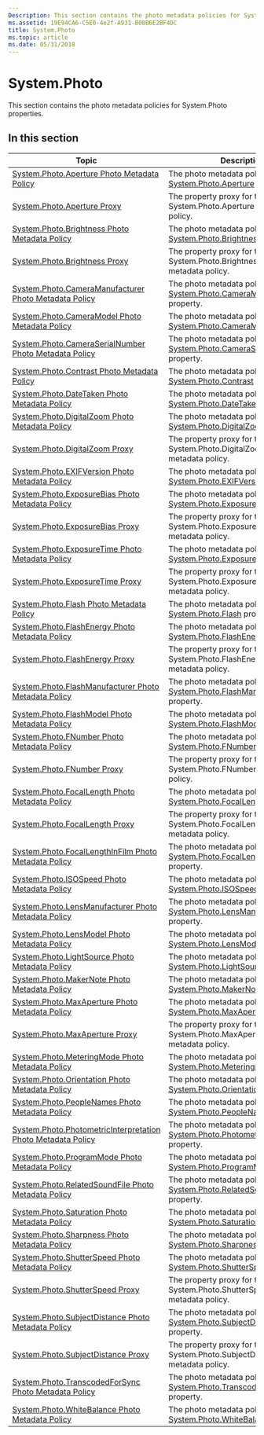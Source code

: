 ```yaml
---
Description: This section contains the photo metadata policies for System.Photo properties.
ms.assetid: 19E94CA6-C5E0-4e2f-A931-B08B6E2BF4DC
title: System.Photo
ms.topic: article
ms.date: 05/31/2018
---
```


# System.Photo

This section contains the photo metadata policies for System.Photo properties.

## In this section



| Topic                                                                                                                                | Description                                                                                                                                                   |
|--------------------------------------------------------------------------------------------------------------------------------------|---------------------------------------------------------------------------------------------------------------------------------------------------------------|
| [System.Photo.Aperture Photo Metadata Policy](-wic-photoprop-system-photo-aperture.md)<br/>                                   | The photo metadata policy for the [System.Photo.Aperture](https://msdn.microsoft.com/en-us/library/bb760308(VS.85).aspx) property.<br/>                  |
| [System.Photo.Aperture Proxy](-wic-photoprop-system-photo-aperture-proxy.md)<br/>                                             | The property proxy for the System.Photo.Aperture photo metadata policy.<br/>                                                                            |
| [System.Photo.Brightness Photo Metadata Policy](-wic-photoprop-system-photo-brightness.md)<br/>                               | The photo metadata policy for the [System.Photo.Brightness](https://msdn.microsoft.com/en-us/library/bb760308(VS.85).aspx) property.<br/>                |
| [System.Photo.Brightness Proxy](-wic-photoprop-system-photo-brightness-proxy.md)<br/>                                         | The property proxy for the System.Photo.Brightness photo metadata policy.<br/>                                                                          |
| [System.Photo.CameraManufacturer Photo Metadata Policy](-wic-photoprop-system-photo-cameramanufacturer.md)<br/>               | The photo metadata policy for the [System.Photo.CameraManufacturer](https://msdn.microsoft.com/en-us/library/bb760379(VS.85).aspx) property.<br/>        |
| [System.Photo.CameraModel Photo Metadata Policy](-wic-photoprop-system-photo-cameramodel.md)<br/>                             | The photo metadata policy for the [System.Photo.CameraModel](https://msdn.microsoft.com/en-us/library/bb760388(VS.85).aspx) property.<br/>               |
| [System.Photo.CameraSerialNumber Photo Metadata Policy](-wic-photoprop-system-photo-cameraserialnumber.md)<br/>               | The photo metadata policy for the [System.Photo.CameraSerialNumber](https://msdn.microsoft.com/en-us/library/bb760405(VS.85).aspx) property.<br/>        |
| [System.Photo.Contrast Photo Metadata Policy](-wic-photoprop-system-photo-contrast.md)<br/>                                   | The photo metadata policy for the [System.Photo.Contrast](https://msdn.microsoft.com/en-us/library/bb760407(VS.85).aspx) property.<br/>                  |
| [System.Photo.DateTaken Photo Metadata Policy](-wic-photoprop-system-photo-datetaken.md)<br/>                                 | The photo metadata policy for the [System.Photo.DateTaken](https://msdn.microsoft.com/en-us/library/bb760410(VS.85).aspx) property.<br/>                 |
| [System.Photo.DigitalZoom Photo Metadata Policy](-wic-photoprop-system-photo-digitalzoom.md)<br/>                             | The photo metadata policy for the [System.Photo.DigitalZoom](https://msdn.microsoft.com/en-us/library/bb760412(VS.85).aspx) property.<br/>               |
| [System.Photo.DigitalZoom Proxy](-wic-photoprop-system-photo-digitalzoom-proxy.md)<br/>                                       | The property proxy for the System.Photo.DigitalZoom photo metadata policy.<br/>                                                                         |
| [System.Photo.EXIFVersion Photo Metadata Policy](-wic-photoprop-system-photo-exifversion.md)<br/>                             | The photo metadata policy for the [System.Photo.EXIFVersion](https://msdn.microsoft.com/en-us/library/bb760420(VS.85).aspx) property.<br/>               |
| [System.Photo.ExposureBias Photo Metadata Policy](-wic-photoprop-system-photo-exposurebias.md)<br/>                           | The photo metadata policy for the [System.Photo.ExposureBias](https://msdn.microsoft.com/en-us/library/bb760423(VS.85).aspx) property.<br/>              |
| [System.Photo.ExposureBias Proxy](-wic-photoprop-system-photo-exposurebias-proxy.md)<br/>                                     | The property proxy for the System.Photo.ExposureBias photo metadata policy.<br/>                                                                        |
| [System.Photo.ExposureTime Photo Metadata Policy](-wic-photoprop-system-photo-exposuretime.md)<br/>                           | The photo metadata policy for the [System.Photo.ExposureTime](https://msdn.microsoft.com/en-us/library/bb760438(VS.85).aspx) property.<br/>              |
| [System.Photo.ExposureTime Proxy](-wic-photoprop-system-photo-exposuretime-proxy.md)<br/>                                     | The property proxy for the System.Photo.ExposureTime photo metadata policy.<br/>                                                                        |
| [System.Photo.Flash Photo Metadata Policy](-wic-photoprop-system-photo-flash.md)<br/>                                         | The photo metadata policy for the [System.Photo.Flash](https://msdn.microsoft.com/en-us/library/bb760438(VS.85).aspx) property.<br/>                     |
| [System.Photo.FlashEnergy Photo Metadata Policy](-wic-photoprop-system-photo-flashenergy.md)<br/>                             | The photo metadata policy for the [System.Photo.FlashEnergy](https://msdn.microsoft.com/en-us/library/bb760447(VS.85).aspx) property.<br/>               |
| [System.Photo.FlashEnergy Proxy](-wic-photoprop-system-photo-flashenergy-proxy.md)<br/>                                       | The property proxy for the System.Photo.FlashEnergy photo metadata policy.<br/>                                                                         |
| [System.Photo.FlashManufacturer Photo Metadata Policy](-wic-photoprop-system-photo-flashmanufacturer.md)<br/>                 | The photo metadata policy for the [System.Photo.FlashManufacturer](https://msdn.microsoft.com/en-us/library/bb760453(VS.85).aspx) property.<br/>         |
| [System.Photo.FlashModel Photo Metadata Policy](-wic-photoprop-system-photo-flashmodel.md)<br/>                               | The photo metadata policy for the [System.Photo.FlashModel](https://msdn.microsoft.com/en-us/library/bb760455(VS.85).aspx) property.<br/>                |
| [System.Photo.FNumber Photo Metadata Policy](-wic-photoprop-system-photo-fnumber.md)<br/>                                     | The photo metadata policy for the [System.Photo.FNumber](https://msdn.microsoft.com/en-us/library/bb760459(VS.85).aspx) property.<br/>                   |
| [System.Photo.FNumber Proxy](-wic-photoprop-system-photo-fnumber-proxy.md)<br/>                                               | The property proxy for the System.Photo.FNumber photo metadata policy.<br/>                                                                             |
| [System.Photo.FocalLength Photo Metadata Policy](-wic-photoprop-system-photo-focallength.md)<br/>                             | The photo metadata policy for the [System.Photo.FocalLength](https://msdn.microsoft.com/en-us/library/bb760462(VS.85).aspx) property.<br/>               |
| [System.Photo.FocalLength Proxy](-wic-photoprop-system-photo-focallength-proxy.md)<br/>                                       | The property proxy for the System.Photo.FocalLength photo metadata policy.<br/>                                                                         |
| [System.Photo.FocalLengthInFilm Photo Metadata Policy](-wic-photoprop-system-photo-focallengthinfilm.md)<br/>                 | The photo metadata policy for the [System.Photo.FocalLengthInFilm](https://msdn.microsoft.com/en-us/library/bb760464(VS.85).aspx) property.<br/>         |
| [System.Photo.ISOSpeed Photo Metadata Policy](-wic-photoprop-system-photo-isospeed.md)<br/>                                   | The photo metadata policy for the [System.Photo.ISOSpeed](https://msdn.microsoft.com/en-us/library/bb760464(VS.85).aspx) property.<br/>                  |
| [System.Photo.LensManufacturer Photo Metadata Policy](-wic-photoprop-system-photo-lensmanufacturer.md)<br/>                   | The photo metadata policy for the [System.Photo.LensManufacturer](https://msdn.microsoft.com/en-us/library/bb760485(VS.85).aspx) property.<br/>          |
| [System.Photo.LensModel Photo Metadata Policy](-wic-photoprop-system-photo-lensmodel.md)<br/>                                 | The photo metadata policy for the [System.Photo.LensModel](https://msdn.microsoft.com/en-us/library/bb760487(VS.85).aspx) property.<br/>                 |
| [System.Photo.LightSource Photo Metadata Policy](-wic-photoprop-system-photo-lightsource.md)<br/>                             | The photo metadata policy for the [System.Photo.LightSource](https://msdn.microsoft.com/en-us/library/bb760489(VS.85).aspx) property.<br/>               |
| [System.Photo.MakerNote Photo Metadata Policy](-wic-photoprop-system-photo-makernote.md)<br/>                                 | The photo metadata policy for the [System.Photo.MakerNote](https://msdn.microsoft.com/en-us/library/bb760491(VS.85).aspx) property.<br/>                 |
| [System.Photo.MaxAperture Photo Metadata Policy](-wic-photoprop-system-photo-maxaperture.md)<br/>                             | The photo metadata policy for the [System.Photo.MaxAperture](https://msdn.microsoft.com/en-us/library/bb760495(VS.85).aspx) property.<br/>               |
| [System.Photo.MaxAperture Proxy](-wic-photoprop-system-photo-maxaperture-proxy.md)<br/>                                       | The property proxy for the System.Photo.MaxAperture photo metadata policy.<br/>                                                                         |
| [System.Photo.MeteringMode Photo Metadata Policy](-wic-photoprop-system-photo-meteringmode.md)<br/>                           | The photo metadata policy for the [System.Photo.MeteringMode](https://msdn.microsoft.com/en-us/library/bb760501(VS.85).aspx) property.<br/>              |
| [System.Photo.Orientation Photo Metadata Policy](-wic-photoprop-system-photo-orientation.md)<br/>                             | The photo metadata policy for the [System.Photo.Orientation](https://msdn.microsoft.com/en-us/library/bb760501(VS.85).aspx) property.<br/>               |
| [System.Photo.PeopleNames Photo Metadata Policy](-wic-photoprop-system-photo-peoplenames.md)<br/>                             | The photo metadata policy for the [System.Photo.PeopleNames](https://msdn.microsoft.com/en-us/library/dd391582(VS.85).aspx) property.<br/>               |
| [System.Photo.PhotometricInterpretation Photo Metadata Policy](-wic-photoprop-system-photo-photometricinterpretation.md)<br/> | The photo metadata policy for the [System.Photo.PhotometricInterpretation](https://msdn.microsoft.com/en-us/library/bb760508(VS.85).aspx) property.<br/> |
| [System.Photo.ProgramMode Photo Metadata Policy](-wic-photoprop-system-photo-programmode.md)<br/>                             | The photo metadata policy for the [System.Photo.ProgramMode](https://msdn.microsoft.com/en-us/library/bb760520(VS.85).aspx) property.<br/>               |
| [System.Photo.RelatedSoundFile Photo Metadata Policy](-wic-photoprop-system-photo-relatedsoundfile.md)<br/>                   | The photo metadata policy for the [System.Photo.RelatedSoundFile](https://msdn.microsoft.com/en-us/library/bb760524(VS.85).aspx) property.<br/>          |
| [System.Photo.Saturation Photo Metadata Policy](-wic-photoprop-system-photo-saturation.md)<br/>                               | The photo metadata policy for the [System.Photo.Saturation](https://msdn.microsoft.com/en-us/library/bb760526(VS.85).aspx) property.<br/>                |
| [System.Photo.Sharpness Photo Metadata Policy](-wic-photoprop-system-photo-sharpness.md)<br/>                                 | The photo metadata policy for the [System.Photo.Sharpness](https://msdn.microsoft.com/en-us/library/bb787263(VS.85).aspx) property.<br/>                 |
| [System.Photo.ShutterSpeed Photo Metadata Policy](-wic-photoprop-system-photo-shutterspeed.md)<br/>                           | The photo metadata policy for the [System.Photo.ShutterSpeed](https://msdn.microsoft.com/en-us/library/bb787267(VS.85).aspx) property.<br/>              |
| [System.Photo.ShutterSpeed Proxy](-wic-photoprop-system-photo-shutterspeed-proxy.md)<br/>                                     | The property proxy for the System.Photo.ShutterSpeed photo metadata policy.<br/>                                                                        |
| [System.Photo.SubjectDistance Photo Metadata Policy](-wic-photoprop-system-photo-subjectdistance.md)<br/>                     | The photo metadata policy for the [System.Photo.SubjectDistance](https://msdn.microsoft.com/en-us/library/bb787273(VS.85).aspx) property.<br/>           |
| [System.Photo.SubjectDistance Proxy](-wic-photoprop-system-photo-subjectdistance-proxy.md)<br/>                               | The property proxy for the System.Photo.SubjectDistance photo metadata policy.<br/>                                                                     |
| [System.Photo.TranscodedForSync Photo Metadata Policy](-wic-photoprop-system-photo-transcodedforsync.md)<br/>                 | The photo metadata policy for the [System.Photo.TranscodedForSync](https://msdn.microsoft.com/en-us/library/bb787279(VS.85).aspx) property.<br/>         |
| [System.Photo.WhiteBalance Photo Metadata Policy](-wic-photoprop-system-photo-whitebalance.md)<br/>                           | The photo metadata policy for the [System.Photo.WhiteBalance](https://msdn.microsoft.com/en-us/library/bb787282(VS.85).aspx) property.<br/>              |



 

 

 




